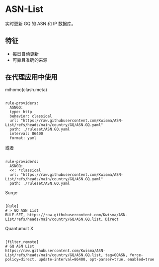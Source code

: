 
# ASN-List
    
实时更新 GQ 的 ASN 和 IP 数据库。
    
## 特征
    
- 每日自动更新
- 可靠且准确的来源
    
## 在代理应用中使用
    
mihomo(clash.meta)
   
<pre><code class="language-javascript">
rule-providers:
  ASNGQ:
  type: http
  behavior: classical
  url: "https://raw.githubusercontent.com/Kwisma/ASN-List/refs/heads/main/country/GQ/ASN.GQ.yaml"
  path: ./ruleset/ASN.GQ.yaml
  interval: 86400
  format: yaml
</code></pre>

或者

<pre><code class="language-javascript">
rule-providers:
  ASNGQ:
  <<: *classical
  url: "https://raw.githubusercontent.com/Kwisma/ASN-List/refs/heads/main/country/GQ/ASN.GQ.yaml"
  path: ./ruleset/ASN.GQ.yaml
</code></pre>
    
Surge
    
<pre><code class="language-javascript">
[Rule]
# > GQ ASN List
RULE-SET, https://raw.githubusercontent.com/Kwisma/ASN-List/refs/heads/main/country/GQ/ASN.GQ.list, Direct
</code></pre>
    
Quantumult X
    
<pre><code class="language-javascript">
[filter_remote]
# GQ ASN List
https://raw.githubusercontent.com/Kwisma/ASN-List/refs/heads/main/country/GQ/ASN.GQ.list, tag=GQASN, force-policy=direct, update-interval=86400, opt-parser=true, enabled=true
</code></pre>
